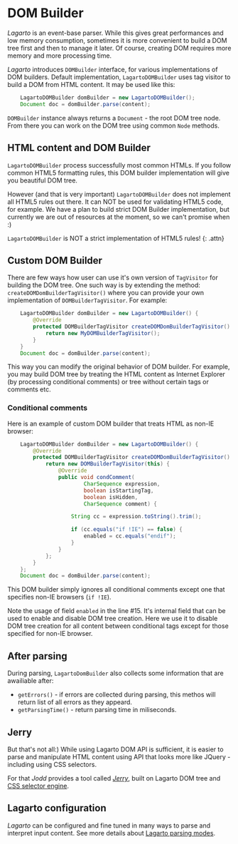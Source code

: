 # DOM Builder

*Lagarto* is an event-base parser. While this gives great performances
and low memory consumption, sometimes it is more convenient to build a
DOM tree first and then to manage it later. Of course, creating DOM
requires more memory and more processing time.

*Lagarto* introduces `DOMBuilder` interface, for various implementations of
DOM builders. Default implementation, `LagartoDOMBuilder` uses tag visitor
to build a DOM from HTML content. It may be used like this:

~~~~~ java
	LagartoDOMBuilder domBuilder = new LagartoDOMBuilder();
	Document doc = domBuilder.parse(content);
~~~~~

`DOMBuilder` instance always returns a `Document` - the root DOM tree
node. From there you can work on the DOM tree using common `Node`
methods.

## HTML content and DOM Builder

`LagartoDOMBuilder` process successfully most common HTMLs. If you
follow common HTML5 formatting rules, this DOM builder implementation
will give you beautiful DOM tree.

However (and that is very important) `LagartoDOMBuilder` does not implement
all HTML5 rules out there. It can NOT be used for validating HTML5 code, for
example. We have a plan to build strict DOM Builder implementation, but
currently we are out of resources at the moment, so we can't promise when :)

`LagartoDOMBuilder` is NOT a strict implementation of HTML5 rules!
{: .attn}

## Custom DOM Builder

There are few ways how user can use it's own version of `TagVisitor`
for building the DOM tree. One such way is by extending the method:
`createDOMDomBuilderTagVisitor()` where you can provide your own
implementation of `DOMBuilderTagVisitor`. For example:

~~~~~ java
	LagartoDOMBuilder domBuilder = new LagartoDOMBuilder() {
		@Override
		protected DOMBuilderTagVisitor createDOMDomBuilderTagVisitor() {
			return new MyDOMBuilderTagVisitor();
		}
	}
	Document doc = domBuilder.parse(content);
~~~~~

This way you can modify the original behavior of DOM builder. For
example, you may build DOM tree by treating the HTML content as Internet
Explorer (by processing conditional comments) or tree without certain
tags or comments etc.

### Conditional comments

Here is an example of custom DOM builder that treats HTML as non-IE
browser:

~~~~~ java
	LagartoDOMBuilder domBuilder = new LagartoDOMBuilder() {
		@Override
		protected DOMBuilderTagVisitor createDOMDomBuilderTagVisitor() {
			return new DOMBuilderTagVisitor(this) {
				@Override
				public void condComment(
						CharSequence expression,
						boolean isStartingTag,
						boolean isHidden,
						CharSequence comment) {

					String cc = expression.toString().trim();

					if (cc.equals("if !IE") == false) {
						enabled = cc.equals("endif");
					}
				}
			};
		}
	};
	Document doc = domBuilder.parse(content);
~~~~~

This DOM builder simply ignores all conditional comments except one that
specifies non-IE browsers (`if !IE`).

Note the usage of field `enabled` in the line #15. It's internal field
that can be used to enable and disable DOM tree creation. Here we use it
to disable DOM tree creation for all content between conditional tags
except for those specified for non-IE browser.

## After parsing

During parsing, `LagartoDomBuilder` also collects some information that
are awailiable after:

* `getErrors()` - if errors are collected during parsing, this methos
  will return list of all errors as they appeard.
* `getParsingTime()` - return parsing time in miliseconds.

## Jerry

But that's not all:) While using Lagarto DOM API is sufficient, it is
easier to parse and manipulate HTML content using API that looks more
like JQuery - including using CSS selectors.

For that *Jodd* provides a tool called [*Jerry*](/doc/jerry/index.html),
built on Lagarto DOM tree and [CSS selector engine](/doc/csselly/index.html).

## Lagarto configuration

*Lagarto* can be configured and fine tuned in many ways to parse and
interpret input content. See more details about [Lagarto parsing modes](lagarto-properties.html).
